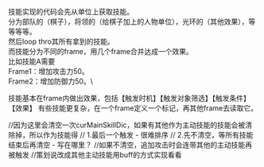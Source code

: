 技能实现的代码会先从单位上获取技能。\
分为部队的（棋子），将领的（给棋子加上的人物单位），光环的（其他效果），等等等等。\
然后loop thro其所有拿到的技能。\
而技能分为不同的frame，用几个frame合并达成一个效果。\
比如技能A需要\
Frame1：增加攻击力50。\
Frame2：增加防御力50。\

技能基本在frame内做出效果，包括【触发时机】【触发对象筛选】【触发条件】【效果】
有些技能更复杂，在一个frame定义一个标记，再其他frame去读取它。


//因为这里会清空一次curMainSkillDic，如果有其他作为主动技能的技能会被清除掉，所以作为技能得
// 1.最后一个触发 - 很难排序
// 2.先不清空，等所有技能结束后再清空 - 写在哪里？
//如果不清空，追加攻击时会连带其他的主动技能再被触发
//策划说改成其他主动技能用buff的方式实现看看
